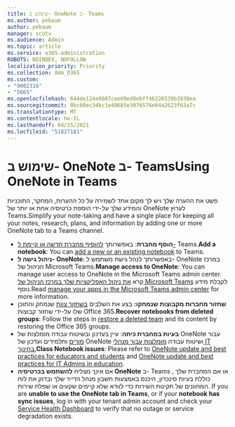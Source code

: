 ```yaml
---
title: שימוש ב- OneNote ב- Teams
ms.author: pebaum
author: pebaum
manager: scotv
ms.audience: Admin
ms.topic: article
ms.service: o365-administration
ROBOTS: NOINDEX, NOFOLLOW
localization_priority: Priority
ms.collection: Adm_O365
ms.custom:
- "9002316"
- "5665"
ms.openlocfilehash: 644de124e9807cee69ed9ebff46226530b3930ea
ms.sourcegitcommit: 8bc60ec34bc1e40685e3976576e04a2623f63a7c
ms.translationtype: MT
ms.contentlocale: he-IL
ms.lasthandoff: 04/15/2021
ms.locfileid: "51827181"
---
```

# <a name="using-onenote-in-teams"></a><span data-ttu-id="dd62c-102">שימוש ב- OneNote ב- Teams</span><span class="sxs-lookup"><span data-stu-id="dd62c-102">Using OneNote in Teams</span></span>

<span data-ttu-id="dd62c-103">פשט את ההערה שלך ויש לך מקום אחד לשמירה על כל ההערות, המחקר, התוכניות והמידע שלך על-ידי הוספת כרטיסיה אחת או יותר של OneNote לערוץ Teams.</span><span class="sxs-lookup"><span data-stu-id="dd62c-103">Simplify your note-taking and have a single place for keeping all your notes, research, plans, and information by adding one or more OneNote tab to a Teams channel.</span></span>

- <span data-ttu-id="dd62c-104">**הוסף מחברת**: באפשרותך [להוסיף מחברת חדשה או קיימת ל-](https://support.microsoft.com/office/add-a-onenote-notebook-to-teams-0ec78cc3-ba3b-4279-a88e-aa40af9865c2) Teams.</span><span class="sxs-lookup"><span data-stu-id="dd62c-104">**Add a notebook**: You can [add a new or an existing notebook](https://support.microsoft.com/office/add-a-onenote-notebook-to-teams-0ec78cc3-ba3b-4279-a88e-aa40af9865c2) to Teams.</span></span>
- <span data-ttu-id="dd62c-105">**ניהול גישה ל- OneNote**: באפשרותך לנהל גישת משתמש ל- OneNote במרכז הניהול של Microsoft Teams.</span><span class="sxs-lookup"><span data-stu-id="dd62c-105">**Manage access to OneNote**: You can manage user access to OneNote in the Microsoft Teams admin center.</span></span> <span data-ttu-id="dd62c-106">קרא [את ניהול האפליקציות שלך במרכז הניהול של Microsoft Teams](https://docs.microsoft.com/MicrosoftTeams/manage-apps) לקבלת מידע נוסף.</span><span class="sxs-lookup"><span data-stu-id="dd62c-106">Read [manage your apps in the Microsoft Teams admin center](https://docs.microsoft.com/MicrosoftTeams/manage-apps) for more information.</span></span>
- <span data-ttu-id="dd62c-107">**שחזור מחברות מקבוצות שנמחקו:** בצע את השלבים [בשחזור צוות](https://docs.microsoft.com/microsoftteams/archive-or-delete-a-team#restore-a-deleted-team) שנמחק והתוכן שלו על-ידי שחזור קבוצות Office 365.</span><span class="sxs-lookup"><span data-stu-id="dd62c-107">**Recover notebooks from deleted groups**: Follow the steps in [restore a deleted team](https://docs.microsoft.com/microsoftteams/archive-or-delete-a-team#restore-a-deleted-team) and its content by restoring the Office 365 groups.</span></span>
- <span data-ttu-id="dd62c-108">**בעיות במחברת כיתה**: עיין בעדכון ובשיטות עבודה מומלצות של OneNote עבור [מורים](https://support.office.com/article/onenote-update-and-best-practices-for-educators-and-students-dde775f0-8b06-4263-8b54-1e9ddc3dd146) ותלמידים ועדכון של OneNote ושיטות עבודה [מומלצות עבור מנהלי IT בחינוך.](https://support.office.com/article/onenote-update-and-best-practices-for-it-admins-in-education-9d78f2b2-5e25-4288-b597-b4ba463c7b46)</span><span class="sxs-lookup"><span data-stu-id="dd62c-108">**Class Notebook issues**: Please refer to [OneNote update and best practices for educators and students](https://support.office.com/article/onenote-update-and-best-practices-for-educators-and-students-dde775f0-8b06-4263-8b54-1e9ddc3dd146) and [OneNote update and best practices for IT Admins in education](https://support.office.com/article/onenote-update-and-best-practices-for-it-admins-in-education-9d78f2b2-5e25-4288-b597-b4ba463c7b46).</span></span>
- <span data-ttu-id="dd62c-109">אם אינך מצליח **להשתמש בכרטיסיה OneNote** ב- Teams , או אם המחברת שלך כוללת [](https://docs.microsoft.com/office365/enterprise/view-service-health) בעיות סינכרון, היכנס באמצעות חשבון מנהל הדייר שלך ובדוק את לוח המחוונים של תקינות השירות כדי לוודא שלא קיימים שקעים או שפלת שירות. </span><span class="sxs-lookup"><span data-stu-id="dd62c-109">If you are **unable to use the OneNote tab in Teams**, or if your **notebook has sync issues**, log in with your tenant admin account and check your [Service Health Dashboard](https://docs.microsoft.com/office365/enterprise/view-service-health) to verify that no outage or service degradation exists.</span></span>
